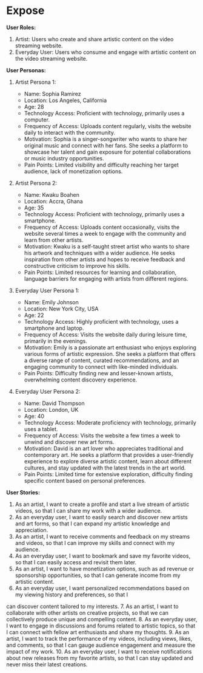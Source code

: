 # Expose
**User Roles:**

1. Artist: Users who create and share artistic content on the video streaming website.
2. Everyday User: Users who consume and engage with artistic content on the video streaming website.

**User Personas:**

1. Artist Persona 1:
   - Name: Sophia Ramirez
   - Location: Los Angeles, California
   - Age: 28
   - Technology Access: Proficient with technology, primarily uses a computer.
   - Frequency of Access: Uploads content regularly, visits the website daily to interact with the community.
   - Motivation: Sophia is a singer-songwriter who wants to share her original music and connect with her fans. She seeks a platform to showcase her talent and gain exposure for potential collaborations or music industry opportunities.
   - Pain Points: Limited visibility and difficulty reaching her target audience, lack of monetization options.

2. Artist Persona 2:
   - Name: Kwaku Boahen
   - Location: Accra, Ghana
   - Age: 35
   - Technology Access: Proficient with technology, primarily uses a smartphone.
   - Frequency of Access: Uploads content occasionally, visits the website several times a week to engage with the community and learn from other artists.
   - Motivation: Kwaku is a self-taught street artist who wants to share his artwork and techniques with a wider audience. He seeks inspiration from other artists and hopes to receive feedback and constructive criticism to improve his skills.
   - Pain Points: Limited resources for learning and collaboration, language barriers for engaging with artists from different regions.

3. Everyday User Persona 1:
   - Name: Emily Johnson
   - Location: New York City, USA
   - Age: 22
   - Technology Access: Highly proficient with technology, uses a smartphone and laptop.
   - Frequency of Access: Visits the website daily during leisure time, primarily in the evenings.
   - Motivation: Emily is a passionate art enthusiast who enjoys exploring various forms of artistic expression. She seeks a platform that offers a diverse range of content, curated recommendations, and an engaging community to connect with like-minded individuals.
   - Pain Points: Difficulty finding new and lesser-known artists, overwhelming content discovery experience.

4. Everyday User Persona 2:
   - Name: David Thompson
   - Location: London, UK
   - Age: 40
   - Technology Access: Moderate proficiency with technology, primarily uses a tablet.
   - Frequency of Access: Visits the website a few times a week to unwind and discover new art forms.
   - Motivation: David is an art lover who appreciates traditional and contemporary art. He seeks a platform that provides a user-friendly experience to explore diverse artistic content, learn about different cultures, and stay updated with the latest trends in the art world.
   - Pain Points: Limited time for extensive exploration, difficulty finding specific content based on personal preferences.

**User Stories:**

1. As an artist, I want to create a profile and start a live stream of artistic videos, so that I can share my work with a wider audience.
2. As an everyday user, I want to easily search and discover new artists and art forms, so that I can expand my artistic knowledge and appreciation.
3. As an artist, I want to receive comments and feedback on my  streams and videos, so that I can improve my skills and connect with my audience.
4. As an everyday user, I want to bookmark and save my favorite videos, so that I can easily access and revisit them later.
5. As an artist, I want to have monetization options, such as ad revenue or sponsorship opportunities, so that I can generate income from my artistic content.
6. As an everyday user, I want personalized recommendations based on my viewing history and preferences, so that I

 can discover content tailored to my interests.
7. As an artist, I want to collaborate with other artists on creative projects, so that we can collectively produce unique and compelling content.
8. As an everyday user, I want to engage in discussions and forums related to artistic topics, so that I can connect with fellow art enthusiasts and share my thoughts.
9. As an artist, I want to track the performance of my videos, including views, likes, and comments, so that I can gauge audience engagement and measure the impact of my work.
10. As an everyday user, I want to receive notifications about new releases from my favorite artists, so that I can stay updated and never miss their latest creations.

